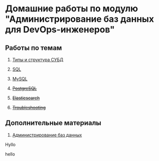 # Домашние работы по модулю "Администрирование баз данных для DevOps-инженеров"

## Работы по темам

1. [Типы и структура СУБД](06-db-01-basics)

2. [SQL](06-db-02-sql)

3. [MySQL](06-db-03-mysql)

4. [~~PostgreSQL~~](06-db-04-postgresql)

5. [~~Elasticsearch~~](06-db-05-elasticsearch)

6. [~~Troubleshooting~~](06-db-06-troobleshooting)


## Дополнительные материалы

1. [Администрирование баз данных](additional)


Hуllо  

hello
